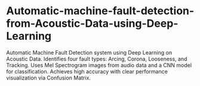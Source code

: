 # Automatic-machine-fault-detection-from-Acoustic-Data-using-Deep-Learning
Automatic Machine Fault Detection system using Deep Learning on Acoustic Data. Identifies four fault types: Arcing, Corona, Looseness, and Tracking. Uses Mel Spectrogram images from audio data and a CNN model for classification. Achieves high accuracy with clear performance visualization via Confusion Matrix.

